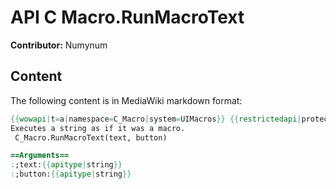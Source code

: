 # API C Macro.RunMacroText

**Contributor:** Numynum

## Content

The following content is in MediaWiki markdown format:

```mediawiki
{{wowapi|t=a|namespace=C_Macro|system=UIMacros}} {{restrictedapi|protected|note=Use the "macro" action type of [[SecureActionButtonTemplate]].}}
Executes a string as if it was a macro.
 C_Macro.RunMacroText(text, button)

==Arguments==
:;text:{{apitype|string}}
:;button:{{apitype|string}}
```